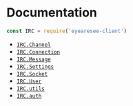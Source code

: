 # Documentation

```js
const IRC = require('eyearesee-client')
```

* [`IRC.Channel`](channel.md)
* [`IRC.Connection`](connection.md)
* [`IRC.Message`](message.md)
* [`IRC.Settings`](settings.md)
* [`IRC.Socket`](socket.md)
* [`IRC.User`](user.md)
* [`IRC.utils`](utils.md)
* [`IRC.auth`](auth.md)
